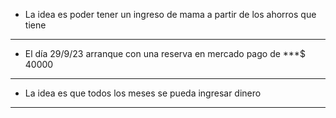 - La idea es poder tener un ingreso de mama a partir de los ahorros que tiene 
- ----
- El día 29/9/23 arranque con una reserva en mercado pago de ***$ 40000
- ----
- La idea es que todos los meses se pueda ingresar dinero 
- ---
